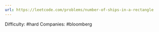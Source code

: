 ```yaml
---
url: https://leetcode.com/problems/number-of-ships-in-a-rectangle
---
```


Difficulty: #hard
Companies: #bloomberg